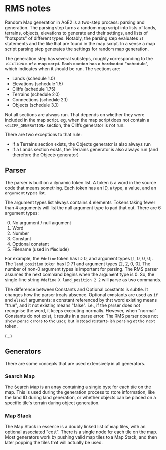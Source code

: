 # RMS notes

Random Map generation in AoE2 is a two-step process: parsing and generation. The parsing step turns a random map script into lists of lands, terrains, objects, elevations to generate and their settings, and lists of "hotspots" of different types. Notably, the parsing step evaluates `if` statements and the like that are found in the map script. In a sense a map script parsing step generates the settings for random map generation.

The generation step has several substeps, roughly corresponding to the `<SECTION>`s of a map script. Each section has a hardcoded "schedule", which indicates when it should be run. The sections are:

 - Lands (schedule 1.0)
 - Elevations (schedule 1.5)
 - Cliffs (schedule 1.75)
 - Terrains (schedule 2.0)
 - Connections (schedule 2.1)
 - Objects (schedule 3.0)

Not all sections are always run. That depends on whether they were included in the map script. eg, when the map script does not contain a `<CLIFF_GENERATION>` section, the Cliffs generator is not run.

There are two exceptions to that rule:
 - If a Terrains section exists, the Objects generator is also always run
 - If a Lands section exists, the Terrains generator is also always run (and therefore the Objects generator)

## Parser

The parser is built on a dynamic token list. A token is a word in the source code that means something. Each token has an ID, a type, a value, and an argument types list.

The argument types list always contains 4 elements. Tokens taking fewer than 4 arguments will list the null argument type to pad that out. There are 6 argument types:

0. No argument / null argument
1. Word
2. Number
3. Constant
4. Optional constant
5. Filename (used in #include)

For example, the `#define` token has ID 0, and argument types [1, 0, 0, 0]. The `land_position` token has ID 71 and argument types [2, 2, 0, 0]. The number of non-0 argument types is important for parsing. The RMS parser assumes the next command begins when the argument type is 0. So, the single-line string `#define X land_position 2 2` will parse as two commands.

The difference between Constants and Optional constants is subtle. It changes how the parser treats absence. Optional constants are used as `if` and `elseif` arguments: a constant referenced by that word existing means "true", and it not existing means "false". i.e., if the parser does not recognise the word, it keeps executing normally. However, when "normal" Constants do not exist, it results in a parse error. The RMS parser does not show parse errors to the user, but instead restarts-ish parsing at the next token.

(...)

## Generators

There are some concepts that are used extensively in all generators.

### Search Map

The Search Map is an array containing a single byte for each tile on the map. This is used during the generation process to store information, like the land ID during land generation, or whether objects can be placed on a specific tile's terrain during object generation.

### Map Stack

The Map Stack in essence is a doubly linked list of map tiles, with an optional associated "cost". There is a single node for each tile on the map. Most generators work by pushing valid map tiles to a Map Stack, and then later popping the tiles that will actually be used.
